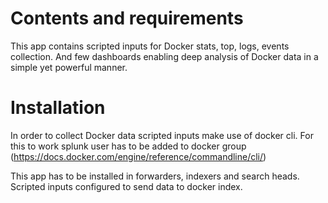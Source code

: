 # Contents and requirements
This app contains scripted inputs for Docker stats, top, logs, events collection.
And few dashboards enabling deep analysis of Docker data in a simple yet powerful manner.




# Installation
In order to collect Docker data scripted inputs make use of docker cli.
For this to work splunk user has to be added to docker group (https://docs.docker.com/engine/reference/commandline/cli/)

This app has to be installed in forwarders, indexers and search heads.
Scripted inputs configured to send data to docker index.
